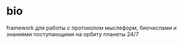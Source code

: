 # bio
framework для работы c протоколом мыслеформ, биочислами и знаниями поступающими на орбиту планеты 24/7
